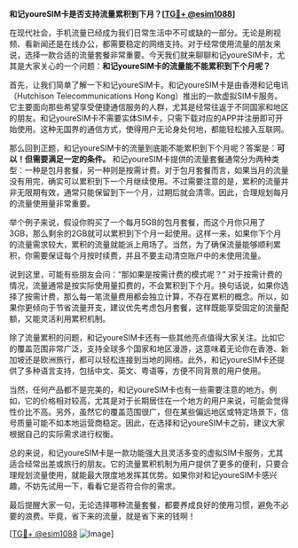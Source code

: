 **和记youreSIM卡是否支持流量累积到下月？[[TG💪+ @esim1088](https://t.me/s/esim1088)]**

在现代社会，手机流量已经成为我们日常生活中不可或缺的一部分。无论是刷视频、看新闻还是在线办公，都需要稳定的网络支持。对于经常使用流量的朋友来说，选择一款合适的流量套餐非常重要。今天我们就来聊聊和记youreSIM卡，尤其是大家关心的一个问题：**和记youreSIM卡的流量能不能累积到下个月呢？**

首先，让我们简单了解一下和记youreSIM卡。和记youreSIM卡是由香港和记电讯（Hutchison Telecommunications Hong Kong）推出的一款虚拟SIM卡服务。它主要面向那些希望享受便捷通信服务的人群，尤其是经常往返于不同国家和地区的朋友。和记youreSIM卡不需要实体SIM卡，只需下载对应的APP并注册即可开始使用。这种无国界的通信方式，使得用户无论身处何地，都能轻松接入互联网。

那么回到正题，和记youreSIM卡的流量到底能不能累积到下个月呢？答案是：**可以！但需要满足一定的条件。** 和记youreSIM卡提供的流量套餐通常分为两种类型：一种是包月套餐，另一种则是按需计费。对于包月套餐而言，如果当月的流量没有用完，确实可以累积到下一个月继续使用。不过需要注意的是，累积的流量并非无限期有效，通常只能保留到下一个月，过期后就会清零。因此，合理规划每月的流量使用量非常重要。

举个例子来说，假设你购买了一个每月5GB的包月套餐，而这个月你只用了3GB，那么剩余的2GB就可以累积到下个月一起使用。这样一来，如果你下个月的流量需求较大，累积的流量就能派上用场了。当然，为了确保流量能够顺利累积，你需要保证每个月按时续费，并且不要主动清空账户中的未使用流量。

说到这里，可能有些朋友会问：“那如果是按需计费的模式呢？” 对于按需计费的情况，流量通常是按实际使用量扣费的，不会累积到下个月。换句话说，如果你选择了按需计费，那么每一笔流量费用都会独立计算，不存在累积的概念。所以，如果你更倾向于节省流量开支，建议优先考虑包月套餐，这样既能享受固定的流量配额，又能灵活利用累积机制。

除了流量累积的问题，和记youreSIM卡还有一些其他亮点值得大家关注。比如它的覆盖范围非常广泛，支持全球多个国家和地区漫游，这意味着无论你在香港、新加坡还是欧洲旅行，都可以轻松连接到当地的网络。此外，和记youreSIM卡还提供了多种语言支持，包括中文、英文、粤语等，方便不同背景的用户使用。

当然，任何产品都不是完美的，和记youreSIM卡也有一些需要注意的地方。例如，它的价格相对较高，尤其是对于长期居住在一个地方的用户来说，可能会觉得性价比不高。另外，虽然它的覆盖范围很广，但在某些偏远地区或特定场景下，信号质量可能不如本地运营商稳定。因此，在选择和记youreSIM卡之前，建议大家根据自己的实际需求进行权衡。

总的来说，和记youreSIM卡是一款功能强大且灵活多变的虚拟SIM卡服务，尤其适合经常出差或旅行的朋友。它的流量累积机制为用户提供了更多的便利，只要合理规划流量使用，就能最大限度地发挥其优势。如果你对和记youreSIM卡感兴趣，不妨先试用一下，看看它是否符合你的需求。

最后提醒大家一句，无论选择哪种流量套餐，都要养成良好的使用习惯，避免不必要的浪费。毕竟，省下来的流量，就是省下来的钱啊！

[[TG💪+ @esim1088](https://t.me/s/esim1088) ![Image](https://i.postimg.cc/4NQfJmqS/Snipaste-2025-05-13-00-14-12.png)]